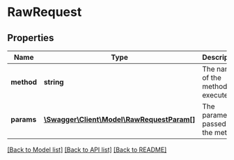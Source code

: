 # RawRequest

## Properties
Name | Type | Description | Notes
------------ | ------------- | ------------- | -------------
**method** | **string** | The name of the method to execute. | 
**params** | [**\Swagger\Client\Model\RawRequestParam[]**](RawRequestParam.md) | The parameters passed to the method. | [optional] 

[[Back to Model list]](../README.md#documentation-for-models) [[Back to API list]](../README.md#documentation-for-api-endpoints) [[Back to README]](../README.md)


